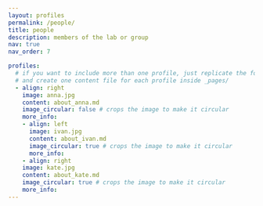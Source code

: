 ```yaml
---
layout: profiles
permalink: /people/
title: people
description: members of the lab or group
nav: true
nav_order: 7

profiles:
  # if you want to include more than one profile, just replicate the following block
  # and create one content file for each profile inside _pages/
  - align: right
    image: anna.jpg
    content: about_anna.md
    image_circular: false # crops the image to make it circular
    more_info: 
    - align: left
      image: ivan.jpg
      content: about_ivan.md
      image_circular: true # crops the image to make it circular
      more_info: 
    - align: right
    image: kate.jpg
    content: about_kate.md
    image_circular: true # crops the image to make it circular
    more_info: 
---
```



